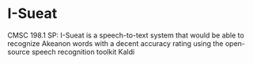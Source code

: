 # I-Sueat
CMSC 198.1 SP: I-Sueat is a speech-to-text system that would be able to recognize Akeanon words with a decent accuracy rating using the open-source speech recognition toolkit Kaldi
